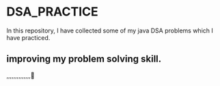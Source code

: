 # DSA_PRACTICE

In this repository, I have collected some of my java DSA problems which I have practiced.


## improving my problem solving skill.
,,,,,,,,,,,,,,🙂

